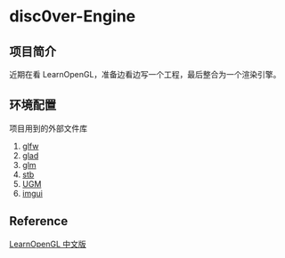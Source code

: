 # disc0ver-Engine
## 项目简介

近期在看 LearnOpenGL，准备边看边写一个工程，最后整合为一个渲染引擎。


## 环境配置

项目用到的外部文件库

1. [glfw](https://www.glfw.org/download.html)
2. [glad](https://github.com/Dav1dde/glad)
3. [glm](https://github.com/g-truc/glm)
4. [stb](https://github.com/nothings/stb)
5. [UGM](https://github.com/Ubpa/UGM)
6. [imgui](https://github.com/ocornut/imgui)

## Reference
[LearnOpenGL 中文版](https://learnopengl-cn.github.io/)

